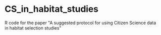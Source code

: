 # CS_in_habitat_studies
R code for the paper "A suggested protocol for using Citizen Science data in habitat selection studies"

